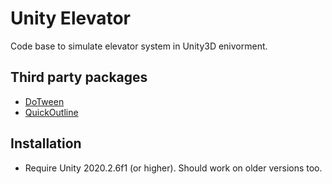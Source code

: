 # Unity Elevator
Code base to simulate elevator system in Unity3D enivorment.

## Third party packages
- [DoTween](http://dotween.demigiant.com/)
- [QuickOutline](https://assetstore.unity.com/packages/tools/particles-effects/quick-outline-115488#description)

## Installation
* Require Unity 2020.2.6f1 (or higher). Should work on older versions too.